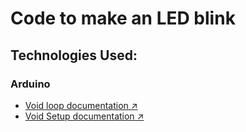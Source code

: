 # Code to make an LED blink

## Technologies Used:

### Arduino
- [Void loop documentation ↗️](www.arduino.cc/reference/pt/language/structure/sketch/loop/)
- [Void Setup documentation ↗️](www.arduino.cc/reference/pt/language/structure/sketch/setup/)
